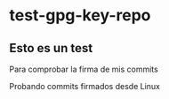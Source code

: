 # test-gpg-key-repo
## Esto es un test

Para comprobar la firma de mis commits

Probando commits firmados desde Linux
